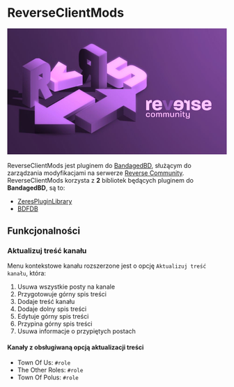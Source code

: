 # ReverseClientMods

![](https://github.com/Benio101/ReverseClientMods/blob/main/res/meta/epic_reverse_logo.png)

ReverseClientMods jest pluginem do [BandagedBD](https://github.com/rauenzi/BetterDiscordApp), służącym do zarządzania modyfikacjami na serwerze [Reverse Community](https://reverse.community/). ReverseClientMods korzysta z **2** bibliotek będących pluginem do **BandagedBD**, są to:
- [ZeresPluginLibrary](https://github.com/rauenzi/BDPluginLibrary)
- [BDFDB](https://github.com/mwittrien/BetterDiscordAddons)

## Funkcjonalności
### Aktualizuj treść kanału
Menu kontekstowe kanału rozszerzone jest o opcję `Aktualizuj treść kanału`, która:

1. Usuwa wszystkie posty na kanale
1. Przygotowuje górny spis treści
1. Dodaje treść kanału
1. Dodaje dolny spis treści
1. Edytuje górny spis treści
1. Przypina górny spis treści
1. Usuwa informacje o przypiętych postach

#### Kanały z obsługiwaną opcją aktualizacji treści

- Town Of Us: `#role`
- The Other Roles: `#role`
- Town Of Polus: `#role`

